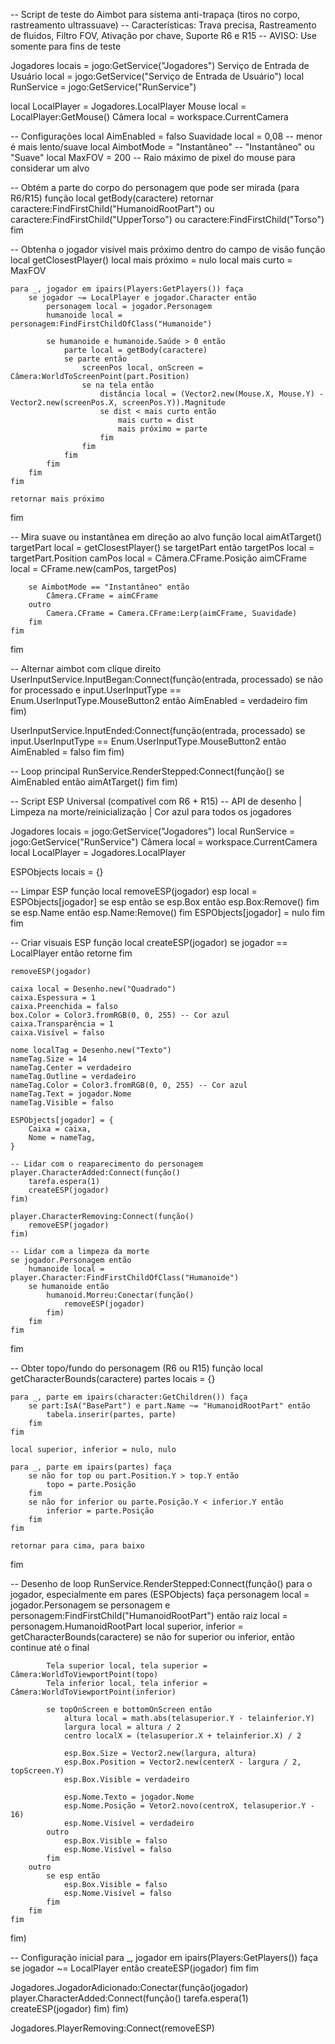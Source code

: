 -- Script de teste do Aimbot para sistema anti-trapaça (tiros no corpo, rastreamento ultrassuave)
-- Características: Trava precisa, Rastreamento de fluidos, Filtro FOV, Ativação por chave, Suporte R6 e R15
-- AVISO: Use somente para fins de teste

Jogadores locais = jogo:GetService("Jogadores")
Serviço de Entrada de Usuário local = jogo:GetService("Serviço de Entrada de Usuário")
local RunService = jogo:GetService("RunService")

local LocalPlayer = Jogadores.LocalPlayer
Mouse local = LocalPlayer:GetMouse()
Câmera local = workspace.CurrentCamera

-- Configurações
local AimEnabled = falso
Suavidade local = 0,08 -- menor é mais lento/suave
local AimbotMode = "Instantâneo" -- "Instantâneo" ou "Suave"
local MaxFOV = 200 -- Raio máximo de pixel do mouse para considerar um alvo

-- Obtém a parte do corpo do personagem que pode ser mirada (para R6/R15)
função local getBody(caractere)
    retornar caractere:FindFirstChild("HumanoidRootPart") ou caractere:FindFirstChild("UpperTorso") ou caractere:FindFirstChild("Torso")
fim

-- Obtenha o jogador visível mais próximo dentro do campo de visão
função local getClosestPlayer()
    local mais próximo = nulo
    local mais curto = MaxFOV

    para _, jogador em ipairs(Players:GetPlayers()) faça
        se jogador ~= LocalPlayer e jogador.Character então
            personagem local = jogador.Personagem
            humanoide local = personagem:FindFirstChildOfClass("Humanoide")

            se humanoide e humanoide.Saúde > 0 então
                parte local = getBody(caractere)
                se parte então
                    screenPos local, onScreen = Câmera:WorldToScreenPoint(part.Position)
                    se na tela então
                        distância local = (Vector2.new(Mouse.X, Mouse.Y) - Vector2.new(screenPos.X, screenPos.Y)).Magnitude
                        se dist < mais curto então
                            mais curto = dist
                            mais próximo = parte
                        fim
                    fim
                fim
            fim
        fim
    fim

    retornar mais próximo
fim

-- Mira suave ou instantânea em direção ao alvo
função local aimAtTarget()
    targetPart local = getClosestPlayer()
    se targetPart então
        targetPos local = targetPart.Position
        camPos local = Câmera.CFrame.Posição
        aimCFrame local = CFrame.new(camPos, targetPos)

        se AimbotMode == "Instantâneo" então
            Câmera.CFrame = aimCFrame
        outro
            Camera.CFrame = Camera.CFrame:Lerp(aimCFrame, Suavidade)
        fim
    fim
fim

-- Alternar aimbot com clique direito
UserInputService.InputBegan:Connect(função(entrada, processado)
    se não for processado e input.UserInputType == Enum.UserInputType.MouseButton2 então
        AimEnabled = verdadeiro
    fim
fim)

UserInputService.InputEnded:Connect(função(entrada, processado)
    se input.UserInputType == Enum.UserInputType.MouseButton2 então
        AimEnabled = falso
    fim
fim)

-- Loop principal
RunService.RenderStepped:Connect(função()
    se AimEnabled então
        aimAtTarget()
    fim
fim)


-- Script ESP Universal (compatível com R6 + R15)
-- API de desenho | Limpeza na morte/reinicialização | Cor azul para todos os jogadores

Jogadores locais = jogo:GetService("Jogadores")
local RunService = jogo:GetService("RunService")
Câmera local = workspace.CurrentCamera
local LocalPlayer = Jogadores.LocalPlayer

ESPObjects locais = {}

-- Limpar ESP
função local removeESP(jogador)
	esp local = ESPObjects[jogador]
	se esp então
		se esp.Box então esp.Box:Remove() fim
		se esp.Name então esp.Name:Remove() fim
		ESPObjects[jogador] = nulo
	fim
fim

-- Criar visuais ESP
função local createESP(jogador)
	se jogador == LocalPlayer então retorne fim

	removeESP(jogador)

	caixa local = Desenho.new("Quadrado")
	caixa.Espessura = 1
	caixa.Preenchida = falso
	box.Color = Color3.fromRGB(0, 0, 255) -- Cor azul
	caixa.Transparência = 1
	caixa.Visível = falso

	nome localTag = Desenho.new("Texto")
	nameTag.Size = 14
	nameTag.Center = verdadeiro
	nameTag.Outline = verdadeiro
	nameTag.Color = Color3.fromRGB(0, 0, 255) -- Cor azul
	nameTag.Text = jogador.Nome
	nameTag.Visible = falso

	ESPObjects[jogador] = {
		Caixa = caixa,
		Nome = nameTag,
	}

	-- Lidar com o reaparecimento do personagem
	player.CharacterAdded:Connect(função()
		tarefa.espera(1)
		createESP(jogador)
	fim)

	player.CharacterRemoving:Connect(função()
		removeESP(jogador)
	fim)

	-- Lidar com a limpeza da morte
	se jogador.Personagem então
		humanoide local = player.Character:FindFirstChildOfClass("Humanoide")
		se humanoide então
			humanoid.Morreu:Conectar(função()
				removeESP(jogador)
			fim)
		fim
	fim
fim

-- Obter topo/fundo do personagem (R6 ou R15)
função local getCharacterBounds(caractere)
	partes locais = {}

	para _, parte em ipairs(character:GetChildren()) faça
		se part:IsA("BasePart") e part.Name ~= "HumanoidRootPart" então
			tabela.inserir(partes, parte)
		fim
	fim

	local superior, inferior = nulo, nulo

	para _, parte em ipairs(partes) faça
		se não for top ou part.Position.Y > top.Y então
			topo = parte.Posição
		fim
		se não for inferior ou parte.Posição.Y < inferior.Y então
			inferior = parte.Posição
		fim
	fim

	retornar para cima, para baixo
fim

-- Desenho de loop
RunService.RenderStepped:Connect(função()
	para o jogador, especialmente em pares (ESPObjects) faça
		personagem local = jogador.Personagem
		se personagem e personagem:FindFirstChild("HumanoidRootPart") então
			raiz local = personagem.HumanoidRootPart
			local superior, inferior = getCharacterBounds(caractere)
			se não for superior ou inferior, então continue até o final

			Tela superior local, tela superior = Câmera:WorldToViewportPoint(topo)
			Tela inferior local, tela inferior = Câmera:WorldToViewportPoint(inferior)

			se topOnScreen e bottomOnScreen então
				altura local = math.abs(telasuperior.Y - telainferior.Y)
				largura local = altura / 2
				centro localX = (telasuperior.X + telainferior.X) / 2

				esp.Box.Size = Vector2.new(largura, altura)
				esp.Box.Position = Vector2.new(centerX - largura / 2, topScreen.Y)
				esp.Box.Visible = verdadeiro

				esp.Nome.Texto = jogador.Nome
				esp.Nome.Posição = Vetor2.novo(centroX, telasuperior.Y - 16)
				esp.Nome.Visível = verdadeiro
			outro
				esp.Box.Visible = falso
				esp.Nome.Visível = falso
			fim
		outro
			se esp então
				esp.Box.Visible = falso
				esp.Nome.Visível = falso
			fim
		fim
	fim
fim)

-- Configuração inicial
para _, jogador em ipairs(Players:GetPlayers()) faça
	se jogador ~= LocalPlayer então
		createESP(jogador)
	fim
fim

Jogadores.JogadorAdicionado:Conectar(função(jogador)
	player.CharacterAdded:Connect(função()
		tarefa.espera(1)
		createESP(jogador)
	fim)
fim)

Jogadores.PlayerRemoving:Connect(removeESP)
